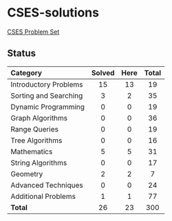 # CSES-solutions
[CSES Problem Set](https://cses.fi/problemset/list/)


## Status

| Category | Solved | Here | Total |
|:----|:---:|:---:|:---:|
| Introductory Problems |  15 |  13 |  19 |
| Sorting and Searching |   3 |   2 |  35 |
| Dynamic Programming   |   0 |   0 |  19 |
| Graph Algorithms      |   0 |   0 |  36 |
| Range Queries         |   0 |   0 |  19 |
| Tree Algorithms       |   0 |   0 |  16 |
| Mathematics           |   5 |   5 |  31 |
| String Algorithms     |   0 |   0 |  17 |
| Geometry              |   2 |   2 |   7 |
| Advanced Techniques   |   0 |   0 |  24 |
| Additional Problems   |   1 |   1 |  77 |
| **Total**             |  26 |  23 | 300 |
